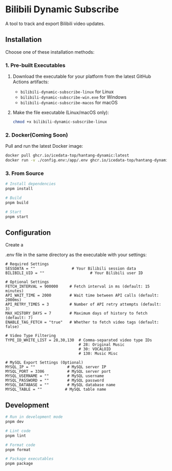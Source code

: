 # Bilibili Dynamic Subscribe

A tool to track and export Bilibili video updates.

## Installation

Choose one of these installation methods:

### 1. Pre-built Executables

1. Download the executable for your platform from the latest GitHub Actions artifacts:

   - `bilibili-dynamic-subscribe-linux` for Linux
   - `bilibili-dynamic-subscribe-win.exe` for Windows
   - `bilibili-dynamic-subscribe-macos` for macOS

2. Make the file executable (Linux/macOS only):
   ```bash
   chmod +x bilibili-dynamic-subscribe-linux
   ```

### 2. Docker(Coming Soon)

Pull and run the latest Docker image:

```bash
docker pull ghcr.io/icedata-top/hantang-dynamic:latest
docker run -v ./config.env:/app/.env ghcr.io/icedata-top/hantang-dynamic:latest
```

### 3. From Source

```bash
# Install dependencies
pnpm install

# Build
pnpm build

# Start
pnpm start
```

## Configuration

Create a

.env file in the same directory as the executable with your settings:

```env
# Required Settings
SESSDATA = ""                # Your Bilibili session data
BILIBILI_UID = ""                    # Your Bilibili user ID

# Optional Settings
FETCH_INTERVAL = 900000     # Fetch interval in ms (default: 15 minutes)
API_WAIT_TIME = 2000        # Wait time between API calls (default: 2000ms)
API_RETRY_TIMES = 3         # Number of API retry attempts (default: 3)
MAX_HISTORY_DAYS = 7        # Maximum days of history to fetch (default: 7)
ENABLE_TAG_FETCH = "true"   # Whether to fetch video tags (default: false)

# Video Type Filtering
TYPE_ID_WHITE_LIST = 28,30,130  # Comma-separated video type IDs
                                # 28: Original Music
                                # 30: VOCALOID
                                # 130: Music Misc

# MySQL Export Settings (Optional)
MYSQL_IP = ""              # MySQL server IP
MYSQL_PORT = 3306          # MySQL server port
MYSQL_USERNAME = ""        # MySQL username
MYSQL_PASSWORD = ""        # MySQL password
MYSQL_DATABASE = ""        # MySQL database name
MYSQL_TABLE = ""          # MySQL table name
```

## Development

```bash
# Run in development mode
pnpm dev

# Lint code
pnpm lint

# Format code
pnpm format

# Package executables
pnpm package
```
